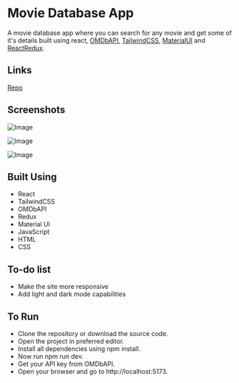 # Movie Database App
A movie database app where you can search for any movie and get some of it's details built using react, [OMDbAPI](https://www.omdbapi.com/), [TailwindCSS](https://tailwindcss.com/), [MaterialUI](https://mui.com/) and [ReactRedux](https://react-redux.js.org/).

## Links
[Repo](https://github.com/Ishan-Nobu/movie-database-app)

## Screenshots
![Image](https://github.com/user-attachments/assets/d12a6ecb-eb90-4c7b-8aaa-4572d91929f8)

![Image](https://github.com/user-attachments/assets/446c810a-48e6-4b38-be4b-1988e073935a)

![Image](https://github.com/user-attachments/assets/09487be0-c1f9-496a-81bb-fe2274320284)

## Built Using
- React
- TailwindCSS
- OMDbAPI
- Redux
- Material UI
- JavaScript
- HTML
- CSS

## To-do list
- Make the site more responsive
- Add light and dark mode capabilities

## To Run
- Clone the repository or download the source code.
- Open the project in preferred editor.
- Install all dependencies using npm install.
- Now run npm run dev.
- Get your API key from OMDbAPI.
- Open your browser and go to http://localhost:5173.
